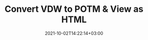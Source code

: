 ---
############################# Static ############################
layout: "autogen"
date: 2021-10-02T14:22:14+03:00
draft: false
path: "total/net/conversion/vdw-to-potm/"

############################# Head ############################
head_title: "Convert VDW to POTM in C# VB.NET & View as HTML"
head_description: "Code example to convert VDW to POTM and 100+ other file formats in .NET (C#, VB.NET, ASP.NET & .NET Core) applications. Display the Converted POTM document as HTML viewer."

############################# Header ############################
title: "Convert VDW to POTM & View as HTML"
description: "Programmatically convert VDW to POTM in .NET applications using flexible options to customize the resultant document. Convert the complete document or specific pages based on page numbers or selective page ranges using the .NET document conversion library."

############################# SubMenu ############################
submenu:
    enable: false

############################# Content ############################
content:
    enable: true
    block:
    - title_left: "VDW to POTM Conversion in C# .NET"
      content_left: |
          VDW to POTM file conversion using C#. Add watermark and view the converted document as HTML without using any external software.

          -   Create **Converter** object to convert VDW document
          -   Set the convert options for POTM format
          -   Call **Convert** method of **Converter** class instance for conversion to POTM
          -   Set options for HTML viewer
          -   Create **Viewer** object to view converted POTM as HTML
          
      title_right: "Convert Whole Document or Specific Pages"
      content_right: |
          You require `GroupDocs.Conversion` & `GroupDocs.Viewer` namespaces to convert between a wide range of popular document types such as PDF, Microsoft Word, Excel, PowerPoint, Project, Outlook, HTML, diagrams and image file formats. Explore other [.NET APIs for Office documents](https://products.conholdate.com/total/net/) as offered by Conholdate.Total.
          
          Get the respective assembly files from the [downloads](https://downloads.conholdate.com/total/net) or fetch the whole package from [Nuget](https://www.nuget.org/packages/Conholdate.Total/) to add 'Conholdate.Total` directly in your workspace.
          
      code: |
          ```cs {linenos=false}
          // Convert VDW to POTM using GroupDocs.Conversion API
          // Create Converter object to convert VDW document
          using (Converter converter = new Converter("input.vdw"))
          {
              // set the convert options for POTM format
              var convertOptions = converter.GetPossibleConversions()["potm"].ConvertOptions;

              // convert to POTM format
              converter.Convert("output.potm", convertOptions);
          }

          // Set options for HTML viewer
          HtmlViewOptions viewOptions = HtmlViewOptions.ForEmbeddedResources("output{0}.html");

          // Create Viewer object to view converted POTM as HTML
          using (Viewer viewer = new Viewer("output.potm"))
          {
              viewer.View(viewOptions);
          }
          ```
    - title_left: "Add Watermark to Converted POTM in C#"
      content_left: |
          Accurately convert documents (VDW to POTM) exactly as the original file and apply text or image watermarks to the converted document pages using C# .NET.

          -   Create **Converter** object to convert VDW document
          -   Create new instance of **WatermarkOptions** class
          -   Specify watermark properties (color, width, text, image etc)
          -   Instantiate the proper **ConvertOptions** class
          -   Set **Watermark** property of the **ConvertOptions** instance
          -   Call **Convert** method of **Converter** class instance for conversion to POTM
        
      title_right: "Source Document Information Extraction"
      content_right: |
          The documents information extraction feature not only allows getting the basic information about the source document file but it also supports extracting some valuable file-format specific information such as project start and end dates of a Microsoft Project file, any printing restrictions on a PDF document, list of folders enclosed in an Outlook data file etc. 

          Convert popular document file formats on different operating systems such as Windows, Linux or macOS while using platforms such as Windows Azure, Mono and Xamarin.
          
      code: |
          ```cs {linenos=false}
          // Create Converter object to convert VDW document
          using (Converter converter = new Converter("input.vdw"))
          {
              // Create new instance of WatermarkOptions class
              WatermarkOptions watermark = new WatermarkOptions
              {
                  Text = "Sample watermark",
                  Color = Color.Red,
                  Width = 100,
                  Height = 100,
                  Background = true
              };

              // Instantiate the proper ConvertOptions class
              PdfConvertOptions options = new PdfConvertOptions
              {
                  Watermark = watermark
              };

              // convert to POTM format
              converter.Convert("output.potm", options);
          }
          ```
############################# About Formats ############################
about_formats:
    enable: false
############################# More Formats ############################
more_formats:
    enable: true
    auto: false
    other_out_formats: PDF DOCX DOT DOTX DOTM TXT RTF HTML MHTML XLS XLSX XLSM XLT XLTX XLTM CSV DIF PPT PPTX PPS PPSX POT POTX POTM ODT OTT OTP ODP ODS EMZ WMZ SVGZ TEX DCM WMF BMP PNG GIF JPEG TIFF
############################# Back to top ###############################
back_to_top:
  enable: true
---
